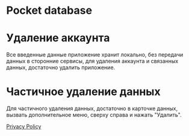 # Pocket database

# Удаление аккаунта
Все введенные данные приложение хранит локально, без передачи данных в сторонние сервисы, для удаления аккаунта и связанных данных, достаточно удалить приложение.

# Частичное удаление данных
Для частичного удаления данных, достаточно в карточке данных, вызвать дополнительное меню, сверху справа и нажать "Удалить".

[Privacy Policy]([https://www.example.com](https://www.termsfeed.com/live/5969bab8-13f7-4f2b-b1d8-2c2c4cdfdf39))
